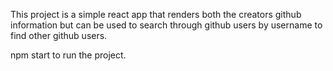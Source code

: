This project is a simple react app that renders both the creators github information but can be used to search through github users by username to find other github users.

npm start to run the project.
